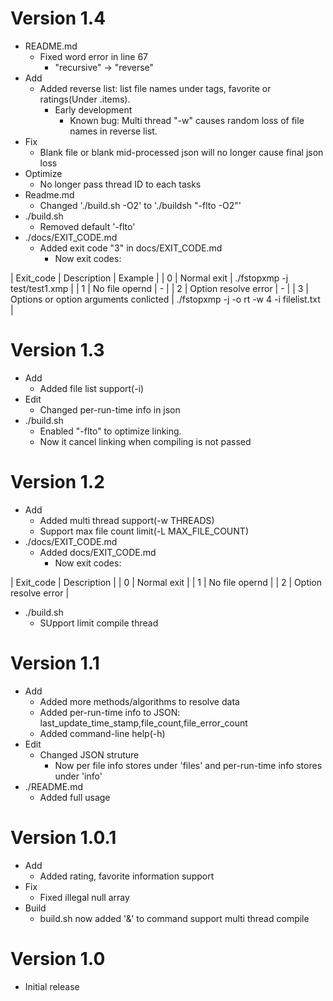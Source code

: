 # Version 1.4
* README.md
    * Fixed word error in line 67
        * "recursive" -> "reverse"
* Add
    * Added reverse list: list file names under tags, favorite or ratings(Under .items).
        * Early development
            * Known bug: Multi thread "-w" causes random loss of file names in reverse list.
* Fix
    * Blank file or blank mid-processed json will no longer cause final json loss
* Optimize
    * No longer pass thread ID to each tasks
* Readme.md
    * Changed './build.sh -O2' to './buildsh "-flto -O2"'
* ./build.sh
    * Removed default '-flto'
* ./docs/EXIT_CODE.md
    * Added exit code "3" in docs/EXIT_CODE.md
        * Now exit codes:

| Exit_code | Description | Example |
| 0 | Normal exit | ./fstopxmp -j test/test1.xmp |
| 1 | No file opernd | - |
| 2 | Option resolve error | - |
| 3 | Options or option arguments conlicted | ./fstopxmp -j -o rt -w 4 -i filelist.txt |

# Version 1.3
* Add
    * Added file list support(-i)
* Edit
    * Changed per-run-time info in json
* ./build.sh
    * Enabled "-flto" to optimize linking.
    * Now it cancel linking when compiling is not passed

# Version 1.2
* Add
    * Added multi thread support(-w THREADS)
    * Support max file count limit(-L MAX\_FILE\_COUNT)
* ./docs/EXIT_CODE.md
    * Added docs/EXIT_CODE.md
        * Now exit codes:

| Exit_code | Description |
| 0 | Normal exit |
| 1 | No file opernd |
| 2 | Option resolve error |

* ./build.sh
    * SUpport limit compile thread


# Version 1.1
* Add
    * Added more methods/algorithms to resolve data
    * Added per-run-time info to JSON: last\_update\_time\_stamp,file\_count,file\_error\_count
    * Added command-line help(-h)
* Edit
    * Changed JSON struture
        * Now per file info stores under 'files' and per-run-time info stores under 'info'
* ./README.md
    * Added full usage

# Version 1.0.1
* Add
    * Added rating, favorite information support
* Fix
    * Fixed illegal null array
* Build
	* build.sh now added '&' to command support multi thread compile

# Version 1.0
* Initial release
